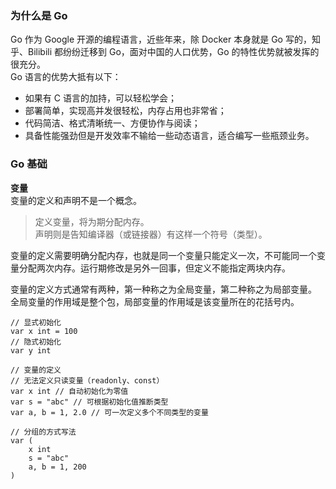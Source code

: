 
### 为什么是 Go
Go 作为 Google 开源的编程语言，近些年来，除 Docker 本身就是 Go 写的，知乎、Bilibili 都纷纷迁移到 Go，面对中国的人口优势，Go 的特性优势就被发挥的很充分。  
Go 语言的优势大抵有以下：  

- 如果有 C 语言的加持，可以轻松学会；
- 部署简单，实现高并发很轻松，内存占用也非常省；
- 代码简洁、格式清晰统一、方便协作与阅读；
- 具备性能强劲但是开发效率不输给一些动态语言，适合编写一些瓶颈业务。

### Go 基础

**变量**  
变量的定义和声明不是一个概念。  
> 定义变量，将为期分配内存。  
> 声明则是告知编译器（或链接器）有这样一个符号（类型）。  

变量的定义需要明确分配内存，也就是同一个变量只能定义一次，不可能同一个变量分配两次内存。运行期修改是另外一回事，但定义不能指定两块内存。

变量的定义方式通常有两种，第一种称之为全局变量，第二种称之为局部变量。  
全局变量的作用域是整个包，局部变量的作用域是该变量所在的花括号内。

```golang
// 显式初始化
var x int = 100
// 隐式初始化
var y int

// 变量的定义
// 无法定义只读变量（readonly、const）
var x int // 自动初始化为零值
var s = "abc" // 可根据初始化值推断类型
var a, b = 1, 2.0 // 可一次定义多个不同类型的变量

// 分组的方式写法
var (
    x int
    s = "abc"
    a, b = 1, 200
)
```
